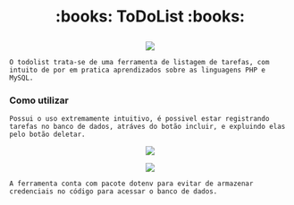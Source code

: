 <h1><p align="center">
:books: ToDoList :books:
</p></h1>
    
<p align="center"><img src ="https://user-images.githubusercontent.com/83819706/171763352-10966167-47ee-4850-8348-00ce75a4589e.png"/>
</p>
    
    O todolist trata-se de uma ferramenta de listagem de tarefas, com intuito de por em pratica aprendizados sobre as linguagens PHP e 
    MySQL.
   
<h3>Como utilizar</h3>

    Possui o uso extremamente intuitivo, é possivel estar registrando tarefas no banco de dados, atráves do botão incluir, e expluindo elas 
    pelo botão deletar.
    
<p align="center"><img src ="https://user-images.githubusercontent.com/83819706/171763343-4de8e447-c879-48c4-a102-39ce67affd74.png"/>
</p>
<p align="center"><img src ="https://user-images.githubusercontent.com/83819706/171763349-cf5aa4b5-51d7-4413-9542-bb80d71c7425.png"/>
</p>
    
    A ferramenta conta com pacote dotenv para evitar de armazenar credenciais no código para acessar o banco de dados.

